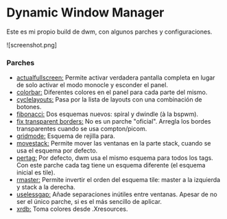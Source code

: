 # Dynamic Window Manager

Este es mi propio build de dwm, con algunos parches y configuraciones.

![screenshot.png]

### Parches

- [actualfullscreen:](https://dwm.suckless.org/patches/actualfullscreen/dwm-actualfullscreen-20191112-cb3f58a.diff) Permite activar verdadera pantalla completa en lugar de solo activar el modo monocle y esconder el panel.
- [colorbar:](https://dwm.suckless.org/patches/colorbar/dwm-colorbar-6.2.diff) Diferentes colores en el panel para cada parte del mismo.
- [cyclelayouts:](https://dwm.suckless.org/patches/cyclelayouts/dwm-cyclelayouts-20180524-6.2.diff) Pasa por la lista de layouts con una combinación de botones.
- [fibonacci:](https://dwm.suckless.org/patches/fibonacci/dwm-fibonacci-5.8.2.diff) Dos esquemas nuevos: spiral y dwindle (à la bspwm).
- [fix transparent borders:](https://github.com/szatanjl/dwm/commit/1529909466206016f2101457bbf37c67195714c8) No es un parche "oficial". Arregla los bordes transparentes cuando se usa compton/picom.
- [gridmode:](https://dwm.suckless.org/patches/gridmode/dwm-gridmode-20170909-ceac8c9.diff) Esquema de rejilla para.
- [movestack:](https://dwm.suckless.org/patches/movestack/dwm-movestack-6.1.diff) Permite mover las ventanas en la parte stack, cuando se usa el esquema por defecto.
- [pertag:](https://dwm.suckless.org/patches/pertag/dwm-pertag-20170513-ceac8c9.diff) Por defecto, dwm usa el mismo esquema para todos los tags. Con este parche cada tag tiene un esquema diferente (el esquema inicial es tile).
- [rmaster:](https://dwm.suckless.org/patches/rmaster/dwm-rmaster-6.1.diff) Permite invertir el orden del esquema tile: master a la izquierda y stack a la derecha.
- [uselessgap:](https://dwm.suckless.org/patches/uselessgap/dwm-uselessgap-6.2.diff) Añade separaciones inútiles entre ventanas. Apesar de no ser el único parche, si es el más sencillo de aplicar.
- [xrdb:](https://dwm.suckless.org/patches/xrdb/dwm-xrdb-6.2.diff) Toma colores desde .Xresources.

